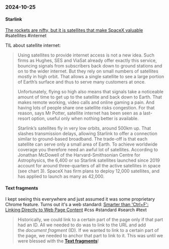 ### 2024-10-25
#### Starlink
[The rockets are nifty, but it is satellites that make SpaceX valuable](https://www.economist.com/briefing/2024/10/17/the-rockets-are-nifty-but-it-is-satellites-that-make-spacex-valuable) #satellites #internet

TIL about satellite internet:

> Using satellites to provide internet access is not a new idea. Such firms as Hughes, SES and ViaSat already offer exactly this service, bouncing signals from subscribers back down to ground stations and on to the wider internet. But they rely on small numbers of satellites mostly in high orbit. That allows a single satellite to see a large portion of Earth’s surface and thus to serve many customers at once.
>
> Unfortunately, flying so high also means that signals take a noticeable amount of time to get up to the satellite and back down to Earth. That makes remote working, video calls and online gaming a pain. And having lots of people share one satellite risks congestion. For that reason, says Mr Potter, satellite internet has been seen as a last-resort option, useful only when nothing better is available.
>
> Starlink’s satellites fly in very low orbits, around 500km up. That slashes transmission delays, allowing Starlink to offer a connection similar to ground-based broadband. The trade-off is that each satellite can serve only a small area of Earth. To achieve worldwide coverage you therefore need an awful lot of satellites. According to Jonathan McDowell of the Harvard-Smithsonian Centre for Astrophysics, the 6,400 or so Starlink satellites launched since 2019 account for around three-quarters of all the active satellites in space (see chart 3). SpaceX has firm plans to deploy 12,000 satellites, and has applied to launch as many as 42,000.

#### Text fragments
I kept seeing this everywhere and just assumed it was some proprietary Chrome feature. Turns out it's a web standard: [Smarter than 'Ctrl+F': Linking Directly to Web Page Content](https://alfy.blog/2024/10/19/linking-directly-to-web-page-content.html) #css #standard #search #text 

> Historically, we could link to a certain part of the page only if that part had an ID. All we needed to do was to link to the URL and add the _document fragment_ (ID). If we wanted to link to a certain part of the page, we needed to anchor that part to link to it. This was until we were blessed with the **[Text fragments](https://wicg.github.io/scroll-to-text-fragment/)**!

